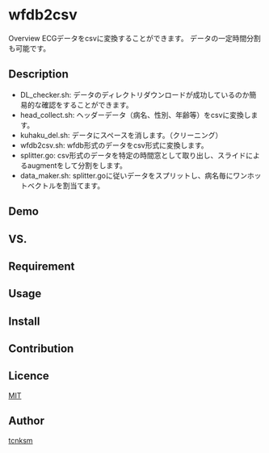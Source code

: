 wfdb2csv
====

Overview
ECGデータをcsvに変換することができます。
データの一定時間分割も可能です。

## Description
- DL_checker.sh: データのディレクトリダウンロードが成功しているのか簡易的な確認をすることができます。
- head_collect.sh: ヘッダーデータ（病名、性別、年齢等）をcsvに変換します。
- kuhaku_del.sh: データにスペースを消します。（クリーニング）
- wfdb2csv.sh: wfdb形式のデータをcsv形式に変換します。
- splitter.go: csv形式のデータを特定の時間窓として取り出し、スライドによるaugmentをして分割をします。
- data_maker.sh: splitter.goに従いデータをスプリットし、病名毎にワンホットベクトルを割当てます。

## Demo

## VS. 

## Requirement

## Usage

## Install

## Contribution

## Licence

[MIT](https://github.com/tcnksm/tool/blob/master/LICENCE)

## Author

[tcnksm](https://github.com/tcnksm)